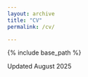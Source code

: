 ```yaml
---
layout: archive
title: "CV"
permalink: /cv/

---
```


{% include base_path %}

<p>Updated August 2025</p>

<object type="application/pdf"
        data="{{ base_path }}/files/CV.pdf"
        width="600"
        height="700"> 
</object> 
